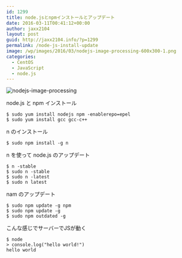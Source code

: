 ```yaml
---
id: 1299
title: node.jsとnpmインストールとアップデート
date: 2016-03-11T00:41:12+00:00
author: jaxx2104
layout: post
guid: http://jaxx2104.info/?p=1299
permalink: /node-js-install-update
image: /wp/images/2016/03/nodejs-image-processing-600x300-1.png
categories:
  - CentOS
  - JavaScript
  - node.js
---
```

<img src="/images/2016/03/nodejs-image-processing-600x300.png" alt="nodejs-image-processing" class="img-rounded img-responsive aligncenter size-medium wp-image-1303" />

node.js と npm インストール
```
$ sudo yum install nodejs npm -enablerepo=epel
$ sudo yum install gcc gcc-c++
```

<!--more-->

n のインストール
```
$ sudo npm install -g n
```

n を使って node.js のアップデート
```
$ n -stable
$ sudo n -stable
$ sudo n -latest
$ sudo n latest
```

nam のアップデート
```
$ sudo npm update -g npm
$ sudo npm update -g
$ sudo npm outdated -g
```

こんな感じでサーバーでJSが動く

```
$ node
> console.log("hello world!")
hello world
```
